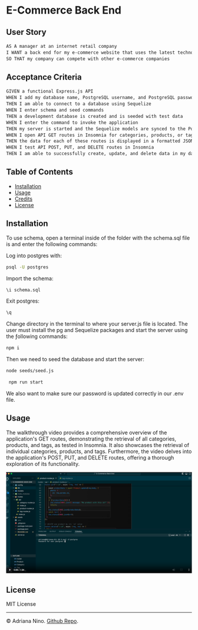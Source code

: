 # E-Commerce Back End

## User Story

```md
AS A manager at an internet retail company
I WANT a back end for my e-commerce website that uses the latest technologies
SO THAT my company can compete with other e-commerce companies
```

## Acceptance Criteria

```md
GIVEN a functional Express.js API
WHEN I add my database name, PostgreSQL username, and PostgreSQL password to an environment variable file
THEN I am able to connect to a database using Sequelize
WHEN I enter schema and seed commands
THEN a development database is created and is seeded with test data
WHEN I enter the command to invoke the application
THEN my server is started and the Sequelize models are synced to the PostgreSQL database
WHEN I open API GET routes in Insomnia for categories, products, or tags
THEN the data for each of these routes is displayed in a formatted JSON
WHEN I test API POST, PUT, and DELETE routes in Insomnia
THEN I am able to successfully create, update, and delete data in my database
```

## Table of Contents

- [Installation](#installation)
- [Usage](#usage)
- [Credits](#credits)
- [License](#license)

## Installation

To use schema, open a terminal inside of the folder with the schema.sql file is and enter the following commands:

Log into postgres with:

```bash
psql -U postgres
```

Import the schema:

```bash
\i schema.sql
```

Exit postgres:

```bash
\q
```

Change directory in the terminal to where your server.js file is located. The user must install the pg and Sequelize packages and start the server using the ƒollowing commands:

```bash
npm i
```

Then we need to seed the database and start the server:

```bash
node seeds/seed.js
```

```bash
 npm run start
```

We also want to make sure our password is updated correctly in our .env file.

## Usage

The walkthrough video provides a comprehensive overview of the application's GET routes, demonstrating the retrieval of all categories, products, and tags, as tested in Insomnia. It also showcases the retrieval of individual categories, products, and tags. Furthermore, the video delves into the application's POST, PUT, and DELETE routes, offering a thorough exploration of its functionality.

[![Walkthrough Video](/Assets/walkthrough.png)](https://drive.google.com/file/d/1CA4jnl-evUoksmz0qwN4fPWFK3b37xS7/view?usp=drive_link)

## License

MIT License

---

© Adriana Nino. [Github Repo](https://github.com/ninadri/E-Commerce-BackEnd).
